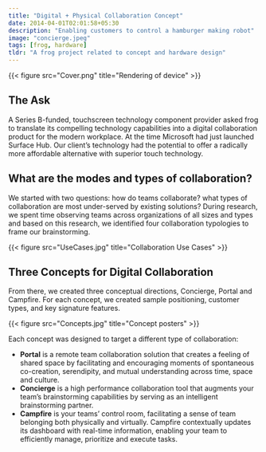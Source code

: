 ```yaml
---
title: "Digital + Physical Collaboration Concept"
date: 2014-04-01T02:01:58+05:30
description: "Enabling customers to control a hamburger making robot"
image: "concierge.jpeg"
tags: [frog, hardware]
tldr: "A frog project related to concept and hardware design"
---
```


{{< figure src="Cover.png" title="Rendering of device" >}}

## The Ask
A Series B-funded, touchscreen technology component provider asked frog to translate its compelling technology capabilities into a digital collaboration product for the modern workplace. At the time Microsoft had just launched Surface Hub. Our client’s technology had the potential to offer a radically more affordable alternative with superior touch technology.

## What are the modes and types of collaboration?
We started with two questions: how do teams collaborate? what types of collaboration are most under-served by existing solutions?
During research, we spent time observing teams across organizations of all sizes and types and based on this research, we identified four collaboration typologies to frame our brainstorming.

{{< figure src="UseCases.jpg" title="Collaboration Use Cases" >}}

## Three Concepts for Digital Collaboration
From there, we created three conceptual directions, Concierge, Portal and Campfire. For each concept, we created sample positioning, customer types, and key signature features.

{{< figure src="Concepts.jpg" title="Concept posters" >}}

Each concept was designed to target a different type of collaboration:

- **Portal** is a remote team collaboration solution that creates a feeling of shared space by facilitating and encouraging moments of spontaneous co-creation, serendipity, and mutual understanding across time, space and culture. 
- **Concierge** is a high performance collaboration tool that augments your team’s brainstorming capabilities by serving as an intelligent brainstorming partner.
- **Campfire** is your teams’ control room, facilitating a sense of team belonging both physically and virtually. Campfire contextually updates its dashboard with real-time information, enabling your team to efficiently manage, prioritize and execute tasks.


